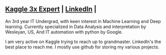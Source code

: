 ## [Kaggle 3x Expert](https://www.kaggle.com/utkarshxy) | [LinkedIn](https://www.linkedin.com/in/utkarshssharma/) |

An 3rd year IT Undergrad, with keen interest in Machine Learning and Deep learning. Currently specialized in Data Analysis and interpretation by Wesleyan, US, And IT automation with python by Google.

I am very active on Kaggle trying to reach up to grandmaster. LinkedIn's the best place to reach me.
I mostly use github for storing my various projects.
